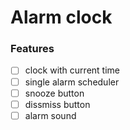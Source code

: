 # Alarm clock

### Features

- [ ] clock with current time
- [ ] single alarm scheduler
- [ ] snooze button
- [ ] dissmiss button
- [ ] alarm sound